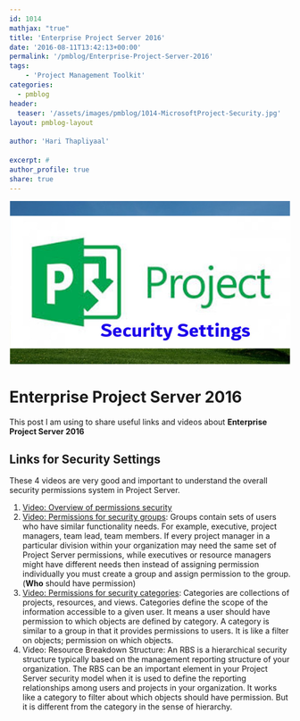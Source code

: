 ```yaml
---
id: 1014   
mathjax: "true"
title: 'Enterprise Project Server 2016'
date: '2016-08-11T13:42:13+00:00'
permalink: '/pmblog/Enterprise-Project-Server-2016'
tags: 
    - 'Project Management Toolkit'
categories:
  - pmblog
header:
  teaser: '/assets/images/pmblog/1014-MicrosoftProject-Security.jpg'
layout: pmblog-layout 

author: 'Hari Thapliyaal'

excerpt: #
author_profile: true
share: true
---
```

![](/assets/images/pmblog/1014-MicrosoftProject-Security.jpg)   


# Enterprise Project Server 2016

This post I am using to share useful links and videos about **Enterprise Project Server 2016**

## Links for Security Settings

These 4 videos are very good and important to understand the overall security permissions system in Project Server.  

1. [Video: Overview of permissions security](https://support.office.com/en-us/article/Video-series-How-security-permissions-work-in-Project-Server-a19fb429-4f8f-4aa1-a186-8a33650c9801)
2. [Video: Permissions for security groups](https://support.office.com/en-us/article/Video-series-How-security-permissions-work-in-Project-Server-a19fb429-4f8f-4aa1-a186-8a33650c9801): Groups contain sets of users who have similar functionality needs. For example, executive, project managers, team lead, team members. If every project manager in a particular division within your organization may need the same set of Project Server permissions, while executives or resource managers might have different needs then instead of assigning permission individually you must create a group and assign permission to the group. (**Who** should have permission)
3. [Video: Permissions for security categories](https://support.office.com/en-us/article/Video-series-How-security-permissions-work-in-Project-Server-a19fb429-4f8f-4aa1-a186-8a33650c9801): Categories are collections of projects, resources, and views. Categories define the scope of the information accessible to a given user. It means a user should have permission to which objects are defined by category. A category is similar to a group in that it provides permissions to users. It is like a filter on objects; permission on which objects.
4. Video: Resource Breakdown Structure: An RBS is a hierarchical security structure typically based on the management reporting structure of your organization. The RBS can be an important element in your Project Server security model when it is used to define the reporting relationships among users and projects in your organization. It works like a category to filter about which objects should have permission. But it is different from the category in the sense of hierarchy.